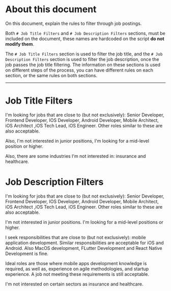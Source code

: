 # About this document
On this document, explain the rules to filter through job postings. 

Both `# Job Title Filters` and `# Job Description Filters` sections, must be included on the document, these names are hardcoded on the script __do not modify them__.

The `# Job Title Filters` section is used to filter the job title, and the `# Job Description Filters` section is used to filter the job description, once the job passes the job title filtering. The information on these sections is used on different steps of the process, you can have different rules on each section, or the same rules on both sections.

-----

# Job Title Filters
I'm looking for jobs that are close to (but not exclusively): Senior Developer, Frontend Developer, IOS Developer, Android Developer, Mobile Architect, iOS Architect ,iOS Tech Lead, iOS Engineer. Other roles similar to these are also acceptable.

Also, I'm not interested in junior positions, I'm looking for a mid-level position or higher.

Also, there are some industries I'm not interested in: insurance and healthcare.

# Job Description Filters
I'm looking for jobs that are close to (but not exclusively): Senior Developer, Frontend Developer, IOS Developer, Android Developer, Mobile Architect, iOS Architect ,iOS Tech Lead, iOS Engineer.  Other roles similar to these are also acceptable.

I'm not interested in junior positions. I'm looking for a mid-level positions or higher.

I seek responsibilities that are close to (but not exclusively): mobile application development. Similar responsibilities are acceptable for iOS and Android. Also MacOS development, FLutter Development and React Native Development is fine.

Ideal roles are those where mobile apps development knowledge is required, as well as, experience on agile methodologies, and startup experience. A job not meeting these requirements is still acceptable.

I'm not interested on certain sectors as insurance and healthcare.